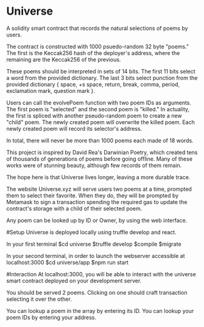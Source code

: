 # Universe
A solidity smart contract that records the natural selections of poems by users.

The contract is constructed with 1000 psuedo-random 32 byte "poems." The first is the Keccak256 hash of the deployer's address, where the remaining are the Keccak256 of the previous.

These poems should be interpreted in sets of 14 bits. The first 11 bits select a word from the provided dictionary. The last 3 bits select punction from the provided dictionary { space, +s space, return, break, comma, period, exclamation mark, question mark }.

Users can call the evolvePoem function with two poem IDs as arguments. The first poem is "selected" and the second poem is "killed." In actuality, the first is spliced with another pseudo-random poem to create a new "child" poem. The newly created poem will overwrite the killed poem. Each newly created poem will record its selector's address.

In total, there will never be more than 1000 poems each made of 18 words.

This project is inspired by David Rea's Darwinian Poetry, which created tens of thousands of generations of poems before going offline. Many of these works were of stunning beauty, although few records of them remain.

The hope here is that Universe lives longer, leaving a more durable trace.

The website Universe.xyz will serve users two poems at a time, prompted them to select their favorite. When they do, they will be prompted by Metamask to sign a transaction spending the required gas to update the contract's storage with a child of their selected poem.

Any poem can be looked up by ID or Owner, by using the web interface.

#Setup
Universe is deployed locally using truffle develop and react.

In your first terminal
$cd universe
$truffle develop
$compile
$migrate

In your second terminal, in order to launch the webserver accessible at localhost:3000
$cd universe/app
$npm run start

#Interaction
At localhost:3000, you will be able to interact with the universe smart contract deployed on your development server.

You should be served 2 poems. 
Clicking on one should craft transaction selecting it over the other.

You can lookup a poem in the array by entering its ID.
You can lookup your poem IDs by entering your address.


